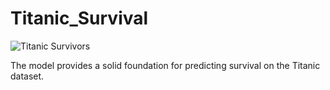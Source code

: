# Titanic_Survival
![Titanic Survivors](https://cdn.britannica.com/37/194837-138-2D4A6AE1/overview-Titanic.jpg?w=800&h=450&c=crop)

The model provides a solid foundation for predicting survival on the Titanic dataset.
